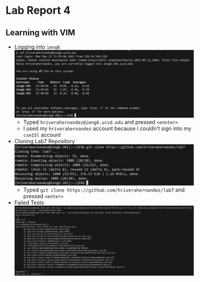 # Lab Report 4
## Learning with VIM  
- Logging into `ieng6`
![Image](lab7_login.png)
    - Typed `hriverahernandez@ieng6.ucsd.edu` and pressed `<ennter>`
    - I used my `hriverahernandez` account because I couldn't sign into my `cse15l` account
- Cloning Lab7 Repository
![Image](lab7_cloned.png)
    - Typed `git clone https://github.com/hriverahernandez/lab7` and pressed `<enter>`
- Failed Tests
![Image](lab7_failed_tests.png)
    
